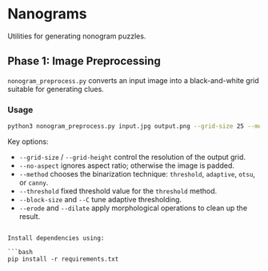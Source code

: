 # Nanograms

Utilities for generating nonogram puzzles.

## Phase 1: Image Preprocessing

`nonogram_preprocess.py` converts an input image into a black-and-white grid suitable for generating clues.

### Usage

```bash
python3 nonogram_preprocess.py input.jpg output.png --grid-size 25 --method adaptive --block-size 100 --C 3
```

Key options:

- `--grid-size` / `--grid-height` control the resolution of the output grid.
- `--no-aspect` ignores aspect ratio; otherwise the image is padded.
- `--method` chooses the binarization technique: `threshold`, `adaptive`, `otsu`, or `canny`.
- `--threshold` fixed threshold value for the `threshold` method.
- `--block-size` and `--C` tune adaptive thresholding.
- `--erode` and `--dilate` apply morphological operations to clean up the result.
```

Install dependencies using:

```bash
pip install -r requirements.txt
```
